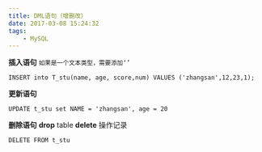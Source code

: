 ```yaml
---
title: DML语句（增删改）
date: 2017-03-08 15:24:32
tags:   
    - MySQL
---
```

**插入语句**
`如果是一个文本类型，需要添加‘’`

    INSERT into T_stu(name, age, score,num) VALUES ('zhangsan',12,23,1);
    
**更新语句**
    
    UPDATE t_stu set NAME = 'zhangsan', age = 20
**删除语句**
**drop** table
**delete** 操作记录

    DELETE FROM t_stu

